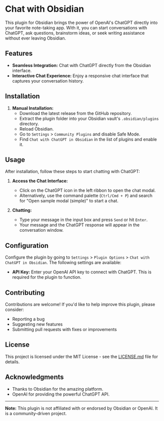 # Chat with Obsidian

This plugin for Obsidian brings the power of OpenAI's ChatGPT directly into your favorite note-taking app. With it, you can start conversations with ChatGPT, ask questions, brainstorm ideas, or seek writing assistance without ever leaving Obsidian.

## Features

- **Seamless Integration:** Chat with ChatGPT directly from the Obsidian interface.
- **Interactive Chat Experience:** Enjoy a responsive chat interface that captures your conversation history.

## Installation

1. **Manual Installation:**
   - Download the latest release from the GitHub repository.
   - Extract the plugin folder into your Obsidian vault's `.obsidian/plugins` directory.
   - Reload Obsidian.
   - Go to `Settings` > `Community Plugins` and disable Safe Mode.
   - Find `Chat with ChatGPT in Obsidian` in the list of plugins and enable it.

## Usage

After installation, follow these steps to start chatting with ChatGPT:

1. **Access the Chat Interface:**
   - Click on the ChatGPT icon in the left ribbon to open the chat modal.
   - Alternatively, use the command palette (`Ctrl/Cmd + P`) and search for "Open sample modal (simple)" to start a chat.

2. **Chatting:**
   - Type your message in the input box and press `Send` or hit `Enter`.
   - Your message and the ChatGPT response will appear in the conversation window.

## Configuration

Configure the plugin by going to `Settings` > `Plugin Options` > `Chat with ChatGPT in Obsidian`. The following settings are available:

- **API Key:** Enter your OpenAI API key to connect with ChatGPT. This is required for the plugin to function.

## Contributing

Contributions are welcome! If you'd like to help improve this plugin, please consider:

- Reporting a bug
- Suggesting new features
- Submitting pull requests with fixes or improvements

## License

This project is licensed under the MIT License - see the [LICENSE.md](LICENSE.md) file for details.

## Acknowledgments

- Thanks to Obsidian for the amazing platform.
- OpenAI for providing the powerful ChatGPT API.

---

**Note:** This plugin is not affiliated with or endorsed by Obsidian or OpenAI. It is a community-driven project.

